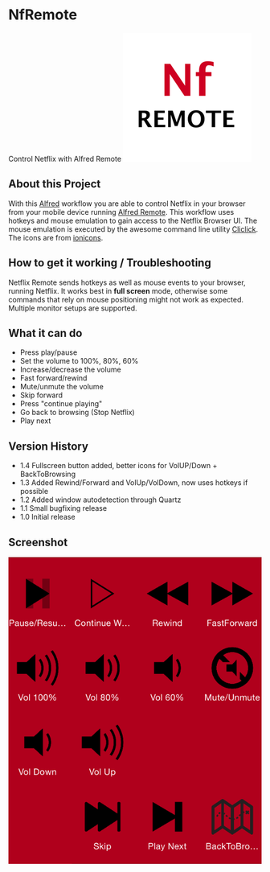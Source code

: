 # NfRemote
Control Netflix with Alfred Remote
![NfRemote](./icon_256.png)

## About this Project
With this [Alfred][alf] workflow you are able to control Netflix in your browser from your mobile device running [Alfred Remote][alfremote].
This workflow uses hotkeys and mouse emulation to gain access to the Netflix Browser UI. The mouse emulation is executed by the awesome command line utility [Cliclick][cliclick].
The icons are from [ionicons][ionicons].

## How to get it working / Troubleshooting
Netflix Remote sends hotkeys as well as mouse events to your browser, running Netflix. It works best in __full screen__ mode, otherwise some commands that rely on mouse positioning might not work as expected.
Multiple monitor setups are supported.

## What it can do
 * Press play/pause
 * Set the volume to 100%, 80%, 60%
 * Increase/decrease the volume
 * Fast forward/rewind
 * Mute/unmute the volume
 * Skip forward
 * Press "continue playing"
 * Go back to browsing (Stop Netflix)
 * Play next

## Version History
 * 1.4 Fullscreen button added, better icons for VolUP/Down + BackToBrowsing
 * 1.3 Added Rewind/Forward and VolUp/VolDown, now uses hotkeys if possible
 * 1.2 Added window autodetection through Quartz
 * 1.1 Small bugfixing release
 * 1.0 Initial release

## Screenshot
![Screenshot](./screenshot.png)

[alf]:http://www.alfredapp.com/
[alfremote]:http://www.alfredapp.com/remote/
[cliclick]:http://www.bluem.net/en/mac/cliclick/
[ionicons]:https://github.com/driftyco/ionicons/